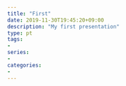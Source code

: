```yaml
---
title: "First"
date: 2019-11-30T19:45:20+09:00
description: "My first presentation"
type: pt
tags:
-
series:
-
categories:
-
---
```

